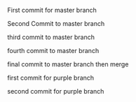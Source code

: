 First commit for master branch

Second Commit to master branch

third commit to master branch

fourth commit to master branch

final commit to master branch then merge














first commit for purple branch

second commit for purple branch



